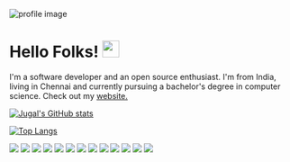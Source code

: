 <div style={{alignItems: 'center', margin: 'auto'}}>

![profile image](https://i.ibb.co/cFYtswY/profile.png)

# Hello Folks! <img src="https://raw.githubusercontent.com/MartinHeinz/MartinHeinz/master/wave.gif" width="30px">

I'm a software developer and an open source enthusiast. I'm from India, living in Chennai and currently pursuing a bachelor's degree in computer science. Check out my <a href="https://jugallad.netlify.app">website.</a>

[![Jugal's GitHub stats](https://github-readme-stats.vercel.app/api?username=jugal09xx&show_icons=true&theme=dark)
](https://github.com/anuraghazra/github-readme-stats)

[![Top Langs](https://github-readme-stats.vercel.app/api/top-langs/?username=jugal09xx&layout=compact&theme=dark&hide=html)](https://github.com/anuraghazra/github-readme-stats)

<div display="flex">
<img src='https://img.shields.io/badge/JavaScript-323330?style=for-the-badge&logo=javascript&logoColor=F7DF1E'/>
<img src='https://img.shields.io/badge/C-00599C?style=for-the-badge&logo=c&logoColor=white'/>
<img src='https://img.shields.io/badge/C%2B%2B-00599C?style=for-the-badge&logo=c%2B%2B&logoColor=white'/>
<img src='https://img.shields.io/badge/Python-3776AB?style=for-the-badge&logo=python&logoColor=white'/>
<img src='https://img.shields.io/badge/MySQL-00000F?style=for-the-badge&logo=mysql&logoColor=white'/>
<img src='https://img.shields.io/badge/MongoDB-4EA94B?style=for-the-badge&logo=mongodb&logoColor=white'/>
<img src='https://img.shields.io/badge/Node.js-339933?style=for-the-badge&logo=nodedotjs&logoColor=white'/>
<img src='https://img.shields.io/badge/npm-CB3837?style=for-the-badge&logo=npm&logoColor=white'/>
<img src='https://img.shields.io/badge/Express.js-000000?style=for-the-badge&logo=express&logoColor=white'/>
<img src='https://img.shields.io/badge/React-20232A?style=for-the-badge&logo=react&logoColor=61DAFB'/>
<img src='https://img.shields.io/badge/Chakra--UI-319795?style=for-the-badge&logo=chakra-ui&logoColor=white'/>
<img src='https://img.shields.io/badge/Material--UI-0081CB?style=for-the-badge&logo=material-ui&logoColor=white'/>
<img src='https://img.shields.io/badge/next.js-000000?style=for-the-badge&logo=nextdotjs&logoColor=white'/>
</div>
</div>